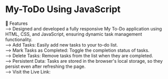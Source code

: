 # My-ToDo Using JavaScript
🚀 Features                                                                                                                                                                       
--> Designed and developed a fully responsive My To-Do application using HTML, CSS, and JavaScript, ensuring dynamic task management functionality.                               
--> Add Tasks: Easily add new tasks to your to-do list.                                                                                                                           
--> Mark Tasks as Completed: Toggle the completion status of tasks.                                                                                                                   
--> Delete Tasks: Remove tasks from the list when they are completed.                                                                                                             
--> Persistent Data: Tasks are stored in the browser's local storage, so they persist even after refreshing the page.                                                             
--> Visit the Live Link: 
